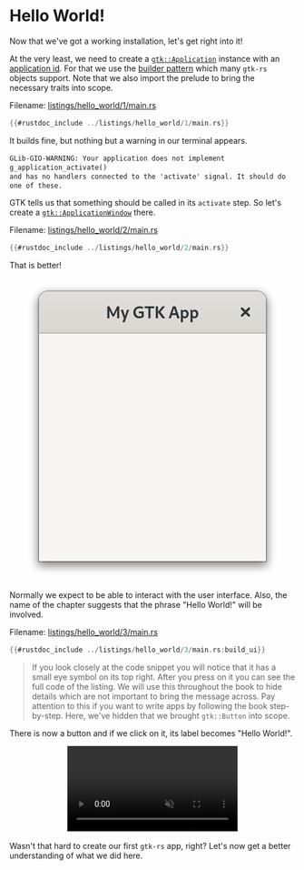 # Hello World!

Now that we've got a working installation, let's get right into it!

At the very least, we need to create a [`gtk::Application`](https://gtk-rs.org/gtk4-rs/stable/latest/docs/gtk4/struct.Application.html) instance with an [application id](https://developer.gnome.org/documentation/tutorials/application-id.html).
For that we use the [builder pattern](https://rust-unofficial.github.io/patterns/patterns/creational/builder.html) which many `gtk-rs` objects support.
Note that we also import the prelude to bring the necessary traits into scope.

Filename: <a class=file-link href="https://github.com/gtk-rs/gtk4-rs/blob/master/book/listings/hello_world/1/main.rs">listings/hello_world/1/main.rs</a>

```rust ,no_run,noplayground
{{#rustdoc_include ../listings/hello_world/1/main.rs}}
```

It builds fine, but nothing but a warning in our terminal appears.

```
GLib-GIO-WARNING: Your application does not implement g_application_activate()
and has no handlers connected to the 'activate' signal. It should do one of these.
```

GTK tells us that something should be called in its `activate` step.
So let's create a [`gtk::ApplicationWindow`](https://gtk-rs.org/gtk4-rs/stable/latest/docs/gtk4/struct.ApplicationWindow.html) there.

Filename: <a class=file-link href="https://github.com/gtk-rs/gtk4-rs/blob/master/book/listings/hello_world/2/main.rs">listings/hello_world/2/main.rs</a>

```rust ,no_run,noplayground
{{#rustdoc_include ../listings/hello_world/2/main.rs}}
```
That is better!

<div style="text-align:center"><img src="img/hello_world_empty.png" alt="An empty window with a header bar with label 'My GTK App'"/></div>

Normally we expect to be able to interact with the user interface.
Also, the name of the chapter suggests that the phrase "Hello World!" will be involved.

Filename: <a class=file-link href="https://github.com/gtk-rs/gtk4-rs/blob/master/book/listings/hello_world/3/main.rs">listings/hello_world/3/main.rs</a>

```rust ,no_run,noplayground
{{#rustdoc_include ../listings/hello_world/3/main.rs:build_ui}}
```

> If you look closely at the code snippet you will notice that it has a small eye symbol on its top right.
> After you press on it you can see the full code of the listing.
> We will use this throughout the book to hide details which are not important to bring the message across.
> Pay attention to this if you want to write apps by following the book step-by-step.
> Here, we've hidden that we brought `gtk::Button` into scope.

There is now a button and if we click on it, its label becomes "Hello World!".

<div style="text-align:center">
 <video autoplay muted loop>
  <source src="vid/hello_world_button.webm" type="video/webm">
  <p>A video which shows that pressing on the button changes it's label</p>
 </video>
</div>

Wasn't that hard to create our first `gtk-rs` app, right?
Let's now get a better understanding of what we did here.
